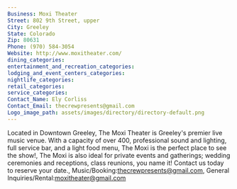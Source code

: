 ```yaml
---
Business: Moxi Theater
Street: 802 9th Street, upper
City: Greeley
State: Colorado
Zip: 80631
Phone: (970) 584-3054
Website: http://www.moxitheater.com/
dining_categories: 
entertainment_and_recreation_categories: 
lodging_and_event_centers_categories: 
nightlife_categories: 
retail_categories: 
service_categories: 
Contact_Name: Ely Corliss
Contact_Email: thecrewpresents@gmail.com
Logo_image_path: assets/images/directory/directory-default.png
---
```

Located in Downtown Greeley, The Moxi Theater is Greeley's premier live music venue. With a capacity of over 400, professional sound and lighting, full service bar, and a light food menu, The Moxi is the perfect place to see the show!, The Moxi is also ideal for private events and gatherings; wedding ceremonies and receptions, class reunions, you name it! Contact us today to reserve your date., Music/Booking:thecrewpresents@gmail.com, General Inquiries/Rental:moxitheater@gmail.com

